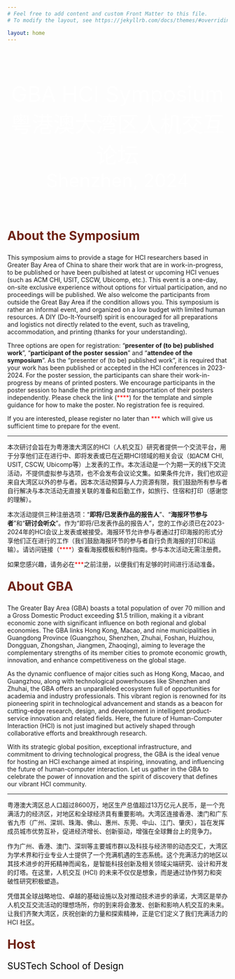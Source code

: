```yaml
---
# Feel free to add content and custom Front Matter to this file.
# To modify the layout, see https://jekyllrb.com/docs/themes/#overriding-theme-defaults

layout: home
---
```


<div class="image-container">
    <div class="text-container">
        <p class="line1">GBA HCI Symposium</p>
        <p class="line1">粤港澳大湾区人机交互论坛</p>
        <p class="line2">Shenzhen, 2024</p>
    </div>
</div>

<!-- <div class="section-title">
    <h1 class="custom-h1">Date</h1>
    <p class="section-content-left">
    January 8 - 12, 2024.
    </p>
</div> -->

<div class="section-title">
    <h1 class="custom-h1">About the Symposium</h1>
</div>

This symposium aims to provide a stage for HCI researchers based in Greater Bay Area of China to share their work that are in work-in-progress, to be published or have been pulbished at latest or upcoming HCI venues (such as ACM CHI, USIT, CSCW, Ubicomp, etc.). This event is a one-day, on-site exclusive experience without options for virtual participation, and no proceedings will be published. We also welcome the participants from outside the Great Bay Area if the condition allows you. This symposium is rather an informal event, and organized on a low budget with limited human resources. A DIY (Do-It-Yourself) spirit is encouraged for all preparations and logistics not directly related to the event, such as traveling, accommodation, and printing (thanks for your understanding).

Three options are open for registration: “**presenter of (to be) published work**”, “**participant of the poster session**” and “**attendee of the symposium**”. As the “presenter of (to be) published work”, it is required that your work has been published or accepted in the HCI conferences in 2023-2024. For the poster session, the participants can share their work-in-progress by means of printed posters. We encourage participants in the poster session to handle the printing and transportation of their posters independently. Please check the link (<font color=Red>****</font>) for the template and simple guidance for how to make the poster. No registration fee is required. 

If you are interested, please register no later than <font color=Red>***</font> which will give us sufficient time to prepare for the event. 

---

本次研讨会旨在为粤港澳大湾区的HCI（人机交互）研究者提供一个交流平台，用于分享他们正在进行中、即将发表或已在近期HCI领域的相关会议（如ACM CHI, USIT, CSCW, Ubicomp等）上发表的工作。本次活动是一个为期一天的线下交流活动，不提供虚拟参与选项，也不会发布会议论文集。如果条件允许，我们也欢迎来自大湾区以外的参与者。因本次活动预算与人力资源有限，我们鼓励所有参与者自行解决与本次活动无直接关联的准备和后勤工作，如旅行、住宿和打印（感谢您的理解）。

本次活动提供三种注册选项：“**即将/已发表作品的报告人**”、“**海报环节参与者**”和“**研讨会听众**”。作为“即将/已发表作品的报告人”，您的工作必须已在2023-2024年的HCI会议上发表或被接受。海报环节允许参与者通过打印海报的形式分享他们正在进行的工作（我们鼓励海报环节的参与者自行负责海报的打印和运输）。请访问链接（<font color=Red>****</font>）查看海报模板和制作指南。参与本次活动无需注册费。

如果您感兴趣，请务必在<font color=Red>***</font>之前注册，以便我们有足够的时间进行活动准备。



<div class="section-title">
    <h1 class="custom-h1">About GBA</h1>
</div>

The Greater Bay Area (GBA) boasts a total population of over 70 million and a Gross Domestic Product exceeding $1.5 trillion, making it a vibrant economic zone with significant influence on both regional and global economies. The GBA links Hong Kong, Macao, and nine municipalities in Guangdong Province (Guangzhou, Shenzhen, Zhuhai, Foshan, Huizhou, Dongguan, Zhongshan, Jiangmen, Zhaoqing), aiming to leverage the complementary strengths of its member cities to promote economic growth, innovation, and enhance competitiveness on the global stage.

As the dynamic confluence of major cities such as Hong Kong, Macao, and Guangzhou, along with technological powerhouses like Shenzhen and Zhuhai, the GBA offers an unparalleled ecosystem full of opportunities for academia and industry professionals. This vibrant region is renowned for its pioneering spirit in technological advancement and stands as a beacon for cutting-edge research, design, and development in intelligent product-service innovation and related fields. Here, the future of Human-Computer Interaction (HCI) is not just imagined but actively shaped through collaborative efforts and breakthrough research.

With its strategic global position, exceptional infrastructure, and commitment to driving technological progress, the GBA is the ideal venue for hosting an HCI exchange aimed at inspiring, innovating, and influencing the future of human-computer interaction. Let us gather in the GBA to celebrate the power of innovation and the spirit of discovery that defines our vibrant HCI community.

---

粤港澳大湾区总人口超过8600万，地区生产总值超过13万亿元人民币，是一个充满活力的经济区，对地区和全球经济具有重要影响。大湾区连接香港、澳门和广东省九市（广州、深圳、珠海、佛山、惠州、东莞、中山、江门、肇庆），旨在发挥成员城市优势互补，促进经济增长、创新驱动，增强在全球舞台上的竞争力。

作为广州、香港、澳门、深圳等主要城市群以及科技与经济带的动态交汇，大湾区为学术界和行业专业人士提供了一个充满机遇的生态系统。这个充满活力的地区以其技术进步的开拓精神而闻名，是智能科技创新及相关领域尖端研究、设计和开发的灯塔。在这里，人机交互 (HCI) 的未来不仅仅是想象，而是通过协作努力和突破性研究积极塑造。

凭借其全球战略地位、卓越的基础设施以及对推动技术进步的承诺，大湾区是举办人机交互交流活动的理想场所，你的到来将会激发、创新和影响人机交互的未来。让我们齐聚大湾区，庆祝创新的力量和探索精神，正是它们定义了我们充满活力的 HCI 社区。

<div class="section-title">
    <h1 class="custom-h1">Host</h1>
    <p class="section-content-left">
    SUSTech School of Design
    </p>
</div>

<style>
.image-container {
    position: relative;
    width: 100%;
    height: 400px; /* 根据你的图片和设计需求调整高度 */
    background-image: url('assets/Background.jpg'); /* 根据你的图片路径调整 */
    background-size: cover;
    background-position: center;
    z-index: -2;
}

.text-container {
    position: absolute;
    top: 50%;
    left: 50%;
    transform: translate(-50%, -50%);
    color: white;
    text-align: center; /* 添加这行来水平居中文本 */
    width: 100%; /* 添加这行来确保文本容器宽度和图片一致 */
    z-index: -1;
}

.line1 {
    font-size: 3.5em;
    margin: 0;
    front-weight: bold;
}

.line2 {
    font-size: 3em;
    margin: 0;
}

.custom-h1 {
    font-size: 2em; /* 或其他你需要的大小 */
    font-weight: bold; /* 使文本加粗 */
    color: #6f2316; /* 设置文本颜色为红色 */
    text-align: left; /* 居中文本 */
    margin: 0; /* 移除默认的边距 */
    padding: 10px 0; /* 可选：添加一些上下填充 */
}

/* 如果你想让每个标题在一个特定的区域或者容器中居中，你也可以使用 .section-title 类： */
.section-title {
    text-align: center; /* 这会使容器内的所有元素居中 */
}

.section-content-left {
    color: black; /* 设置文本颜色为黑色 */
    text-align: justify; /* 居中文本 */
    hyphens: auto; /* 添加连字符 */
    margin: 0; /* 移除默认的边距 */
    padding: 10px 0; /* 可选：添加一些上下填充 */
    font-size: 1.5em; /* 设置字体大小，根据需要调整 */
}

.section-content-center {
    color: black; /* 设置文本颜色为黑色 */
    text-align: center; /* 居中文本 */
    margin: 0; /* 移除默认的边距 */
    padding: 10px 0; /* 可选：添加一些上下填充 */
    font-size: 1.5em; /* 设置字体大小，根据需要调整 */
}

@media screen and (max-width: 480px) {
    .line1 {
        font-size: 2.5em;
    }
    .line2 {
        font-size: 2em;
    }
}

</style>

